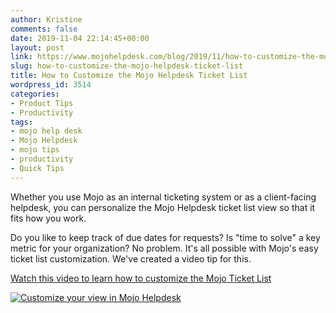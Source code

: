 ```yaml
---
author: Kristine
comments: false
date: 2019-11-04 22:14:45+00:00
layout: post
link: https://www.mojohelpdesk.com/blog/2019/11/how-to-customize-the-mojo-helpdesk-ticket-list/
slug: how-to-customize-the-mojo-helpdesk-ticket-list
title: How to Customize the Mojo Helpdesk Ticket List
wordpress_id: 3514
categories:
- Product Tips
- Productivity
tags:
- mojo help desk
- Mojo Helpdesk
- mojo tips
- productivity
- Quick Tips
---
```





Whether you use Mojo as an internal ticketing system or as a client-facing helpdesk, you can personalize the Mojo Helpdesk ticket list view so that it fits how you work. 







Do you like to keep track of due dates for requests? Is "time to solve" a key metric for your organization? No problem. It's all possible with Mojo's easy ticket list customization. We've created a video tip for this.







[Watch this video to learn how to customize the Mojo Ticket List](https://www.youtube.com/watch?v=rledlOorEBM&t=3s)





[![Customize your view in Mojo Helpdesk](https://www.mojohelpdesk.com/blog/wp-content/uploads/2019/10/mojo-customize-your-view-1024x602.png)](https://www.youtube.com/watch?v=rledlOorEBM&t=3s)

